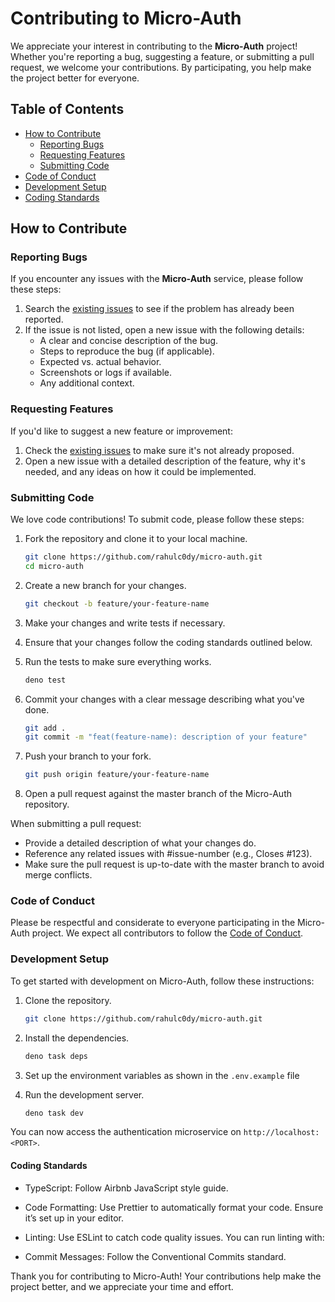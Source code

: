 # Contributing to Micro-Auth

We appreciate your interest in contributing to the **Micro-Auth** project! Whether you're reporting a bug, suggesting a feature, or submitting a pull request, we welcome your contributions. By participating, you help make the project better for everyone.

## Table of Contents
- [How to Contribute](#how-to-contribute)
    - [Reporting Bugs](#reporting-bugs)
    - [Requesting Features](#requesting-features)
    - [Submitting Code](#submitting-code)
- [Code of Conduct](#code-of-conduct)
- [Development Setup](#development-setup)
- [Coding Standards](#coding-standards)

## How to Contribute

### Reporting Bugs

If you encounter any issues with the **Micro-Auth** service, please follow these steps:

1. Search the [existing issues](https://github.com/rahulc0dy/micro-auth/issues) to see if the problem has already been reported.
2. If the issue is not listed, open a new issue with the following details:
    - A clear and concise description of the bug.
    - Steps to reproduce the bug (if applicable).
    - Expected vs. actual behavior.
    - Screenshots or logs if available.
    - Any additional context.

### Requesting Features

If you'd like to suggest a new feature or improvement:

1. Check the [existing issues](https://github.com/rahulc0dy/micro-auth/issues) to make sure it's not already proposed.
2. Open a new issue with a detailed description of the feature, why it's needed, and any ideas on how it could be implemented.

### Submitting Code

We love code contributions! To submit code, please follow these steps:

1. Fork the repository and clone it to your local machine.

   ```bash
   git clone https://github.com/rahulc0dy/micro-auth.git
   cd micro-auth
   ```
2. Create a new branch for your changes.

    ```bash
    git checkout -b feature/your-feature-name
    ```

3. Make your changes and write tests if necessary.

4. Ensure that your changes follow the coding standards outlined below.

5. Run the tests to make sure everything works.

    ```bash
    deno test
    ```
6. Commit your changes with a clear message describing what you've done.

    ```bash
    git add .
    git commit -m "feat(feature-name): description of your feature"
    ```
7. Push your branch to your fork.

    ```bash
    git push origin feature/your-feature-name
    ```
8. Open a pull request against the master branch of the Micro-Auth repository.

When submitting a pull request:

- Provide a detailed description of what your changes do.
- Reference any related issues with #issue-number (e.g., Closes #123).
- Make sure the pull request is up-to-date with the master branch to avoid merge conflicts.

### Code of Conduct
Please be respectful and considerate to everyone participating in the Micro-Auth project. We expect all contributors to follow the [Code of Conduct](https://github.com/rahulc0dy/micro-auth/blob/master/.github/CODE_OF_CONDUCT.md).

### Development Setup
To get started with development on Micro-Auth, follow these instructions:

1. Clone the repository.

    ```bash
    git clone https://github.com/rahulc0dy/micro-auth.git
    ```

2. Install the dependencies.

    ```bash
    deno task deps
    ```
3. Set up the environment variables as shown in the `.env.example` file   

4. Run the development server.

    ```bash
    deno task dev
    ```
You can now access the authentication microservice on `http://localhost:<PORT>`.

#### Coding Standards

- TypeScript: Follow Airbnb JavaScript style guide.

- Code Formatting: Use Prettier to automatically format your code. Ensure it’s set up in your editor.

- Linting: Use ESLint to catch code quality issues. You can run linting with:

- Commit Messages: Follow the Conventional Commits standard.

Thank you for contributing to Micro-Auth! Your contributions help make the project better, and we appreciate your time and effort.
